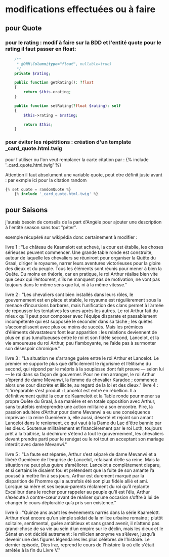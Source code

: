 # modifications effectuées ou à faire

## pour Quote

### pour le rating : modif à faire sur la BDD et l'entité quote pour le rating il faut passer en float:

```php
    /**
     * @ORM\Column(type="float", nullable=true)
     */
    private $rating;
```

```php
    public function getRating(): ?float
    {
        return $this->rating;
    }

    public function setRating(?float $rating): self
    {
        $this->rating = $rating;

        return $this;
    }
```

### pour éviter les répétitions : création d'un template _card_quote.html.twig

pour l'utiliser ou l'on veut remplacer la carte citation par : {% include '_card_quote.html.twig' %}

Attention il faut absolument une variable quote, peut etre définit juste avant : par exmple ici pour la citation random

```php
{% set quote = randomQuote %}
    {% include '_card_quote.html.twig' %}

```

## pour Saisons

j'aurais besoin de conseils de la part d'Angèle pour ajouter une description à l'entité season sans tout "péter".

exemple récupéré sur wikipédia donc certainement à modifier :

livre 1 : "Le château de Kaamelott est achevé, la cour est établie, les choses sérieuses peuvent commencer. Une grande table ronde est construite, autour de laquelle les chevaliers se réuniront pour organiser la Quête du Graal, diriger le royaume, narrer leurs aventures victorieuses pour la gloire des dieux et du peuple. Tous les éléments sont réunis pour mener à bien la Quête. Du moins en théorie, car en pratique, le roi Arthur réalise bien vite que ceux qui l’entourent, s’ils ne manquent pas de motivation, ne vont pas toujours dans le même sens que lui, ni à la même vitesse."

livre 2 : "Les chevaliers sont bien installés dans leurs rôles, le gouvernement est en place et stable, le royaume est régulièrement sous la menace d’incursions barbares, mais l’unification des clans permet à l’armée de repousser les tentatives les unes après les autres. Le roi Arthur fait du mieux qu’il peut pour composer avec l’équipe disparate et passablement incompétente qui est supposée le seconder dans sa tâche ; les quêtes s’accomplissent avec plus ou moins de succès. Mais les prémices d’éléments dévastateurs font leur apparition : les relations deviennent de plus en plus tumultueuses entre le roi et son fidèle second, Lancelot, et la vie amoureuse du roi Arthur, peu flamboyante, ne l’aide pas à surmonter son désespoir chronique."

livre 3 : "La situation ne s'arrange guère entre le roi Arthur et Lancelot. Le premier ne supporte plus que difficilement le rigorisme et l’élitisme du second, qui répond par le mépris à la souplesse dont fait preuve — selon lui — le roi dans sa façon de gouverner. Pour ne rien arranger, le roi Arthur s’éprend de dame Mevanwi, la femme du chevalier Karadoc ; commence alors une cour discrète et illicite, au regard de la loi et des dieux."
livre 4 : "L’irréparable s’est produit : Lancelot est entré en rébellion. Il a définitivement quitté la cour de Kaamelott et la Table ronde pour mener sa propre Quête du Graal, à sa manière et en totale opposition avec Arthur, sans toutefois entreprendre une action militaire à son encontre. Pire, la passion adultère d’Arthur pour dame Mevanwi a eu une conséquence imprévue : la reine Guenièvre a, elle aussi, déserté et rejoint son amant Lancelot dans le reniement, ce qui vaut à la Dame du Lac d'être bannie par les dieux. Soutenue militairement et financièrement par le roi Loth, toujours prêt à la traîtrise, la déchirure s’étend à tout le gouvernement, les chevaliers devant prendre parti pour le renégat ou le roi tout en acceptant son mariage interdit avec dame Mevanwi."

livre 5 : "La faute est réparée, Arthur s’est séparé de dame Mevanwi et a libéré Guenièvre de l’emprise de Lancelot, refaisant d’elle sa reine. Mais la situation ne peut plus guère s’améliorer. Lancelot a complètement disparu, et si certains le disaient fou et prétendent que la fuite de son amante l’a poussé à mettre fin à ses jours, Arthur est durement marqué par la disparition de l’homme qui a autrefois été son plus fidèle allié et ami. Lorsque sa mère et ses beaux-parents réclament du roi qu’il replante Excalibur dans le rocher pour rappeler au peuple qu’il est l’élu, Arthur s’exécute à contre-cœur avant de réaliser qu’une occasion s’offre à lui de changer le cours déplorable qu’a pris son existence."

livre 6 : "Quinze ans avant les événements narrés dans la série Kaamelott. Arthur n’est encore qu’un simple soldat de la milice urbaine romaine ; plutôt solitaire, sentimental, guère ambitieux et sans grand avenir, il n’attend pas grand-chose de sa vie au sein d’un empire sur le déclin, mais les dieux et le Sénat en ont décidé autrement : le milicien anonyme va s’élever, jusqu’à devenir une des figures légendaires les plus célèbres de l’histoire. Le dernier épisode, Dies Iræ, reprend le cours de l'histoire là où elle s'était arrêtée à la fin du Livre V."

